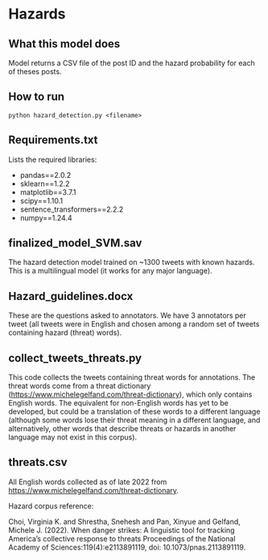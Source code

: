 # Hazards
## What this model does
Model returns a CSV file of the post ID and the hazard probability for each of theses posts. 

## How to run
```
python hazard_detection.py <filename>
```

## Requirements.txt
Lists the required libraries:

- pandas==2.0.2
- sklearn==1.2.2
- matplotlib==3.7.1
- scipy==1.10.1
- sentence_transformers==2.2.2
- numpy==1.24.4

## finalized_model_SVM.sav
The hazard detection model trained on ~1300 tweets with known hazards. This is a multilingual model (it works for any major language).

## Hazard_guidelines.docx
These are the questions asked to annotators. We have 3 annotators per tweet (all tweets were in English and chosen among a random set of tweets containing hazard (threat) words).

## collect_tweets_threats.py
This code collects the tweets containing threat words for annotations. The threat words come from a threat dictionary (https://www.michelegelfand.com/threat-dictionary), which only contains English words. The equivalent for non-English words has yet to be developed, but could be a translation of these words to a different language (although some words lose their threat meaning in a different language, and alternatively, other words that describe threats or hazards in another language may not exist in this corpus).

## threats.csv
All English words collected as of late 2022 from https://www.michelegelfand.com/threat-dictionary.

Hazard corpus reference:

Choi, Virginia K. and Shrestha, Snehesh and Pan, Xinyue and Gelfand, Michele J. (2022). When danger strikes: A linguistic tool for tracking America’s collective response to threats Proceedings of the National Academy of Sciences:119(4):e2113891119, doi: 10.1073/pnas.2113891119.
